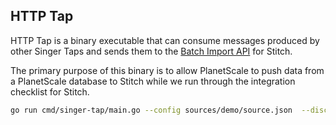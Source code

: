 ## HTTP Tap

HTTP Tap is a binary executable that can consume messages produced by other Singer Taps and
sends them to the [Batch Import API](https://www.stitchdata.com/docs/developers/import-api/api#batch-data) for Stitch. 

The primary purpose of this binary is to allow PlanetScale to push data from a PlanetScale database to Stitch
while we run through the integration checklist for Stitch.

``` bash
go run cmd/singer-tap/main.go --config sources/demo/source.json  --discover >2 /dev/null |  go run cmd/http-tap/main.go --api-token "something" 
```